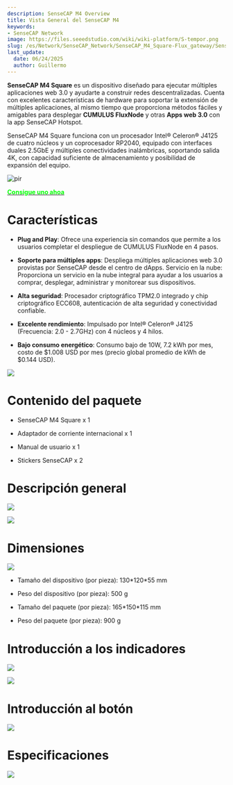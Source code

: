 ```yaml
---
description: SenseCAP M4 Overview
title: Vista General del SenseCAP M4
keywords:
- SenseCAP Network
image: https://files.seeedstudio.com/wiki/wiki-platform/S-tempor.png
slug: /es/Network/SenseCAP_Network/SenseCAP_M4_Square-Flux_gateway/SenseCAP_M4_Overview
last_update:
  date: 06/24/2025
  author: Guillermo
---
```


**SenseCAP M4 Square** es un dispositivo diseñado para ejecutar múltiples aplicaciones web 3.0 y ayudarte a construir redes descentralizadas. Cuenta con excelentes características de hardware para soportar la extensión de múltiples aplicaciones, al mismo tiempo que proporciona métodos fáciles y amigables para desplegar **CUMULUS FluxNode** y otras **Apps web 3.0** con la app SenseCAP Hotspot.

SenseCAP M4 Square funciona con un procesador Intel® Celeron® J4125 de cuatro núcleos y un coprocesador RP2040, equipado con interfaces duales 2.5GbE y múltiples conectividades inalámbricas, soportando salida 4K, con capacidad suficiente de almacenamiento y posibilidad de expansión del equipo.

<p style={{textAlign: 'center'}}><img src="https://www.sensecapmx.com/wp-content/uploads/2022/12/Pasted-into-Overview.png" alt="pir" width={600} height="auto" /></p>


<div class="get_one_now_container" style={{textAlign: 'center'}}>
    <a class="get_one_now_item" href="https://www.seeedstudio.com/SenseCAP-M4-Sqaure-Bundle.html" target="_blank" rel="noopener noreferrer">
            <strong><span><font color={'FFFFFF'} size={"4"}> Consigue uno ahoa </font></span></strong>
    </a>
</div>

**Características**
===================

*   **Plug and Play**: Ofrece una experiencia sin comandos que permite a los usuarios completar el despliegue de CUMULUS FluxNode en 4 pasos.

*   **Soporte para múltiples apps**: Despliega múltiples aplicaciones web 3.0 provistas por SenseCAP desde el centro de dApps. Servicio en la nube: Proporciona un servicio en la nube integral para ayudar a los usuarios a comprar, desplegar, administrar y monitorear sus dispositivos.

*   **Alta seguridad**: Procesador criptográfico TPM2.0 integrado y chip criptográfico ECC608, autenticación de alta seguridad y conectividad confiable.

*   **Excelente rendimiento**: Impulsado por Intel® Celeron® J4125 (Frecuencia: 2.0 - 2.7GHz) con 4 núcleos y 4 hilos.

*   **Bajo consumo energético**: Consumo bajo de 10W, 7.2 kWh por mes, costo de \$1.008 USD por mes (precio global promedio de kWh de \$0.144 USD).

![](https://www.sensecapmx.com/wp-content/uploads/2022/12/Pasted-into-Overview-1.png)

**Contenido del paquete**
========================

*   SenseCAP M4 Square x 1

*   Adaptador de corriente internacional x 1

*   Manual de usuario x 1

*   Stickers SenseCAP x 2

**Descripción general**
======================

![](https://www.sensecapmx.com/wp-content/uploads/2022/12/Pasted-into-Overview-2.png)

![](https://www.sensecapmx.com/wp-content/uploads/2022/12/Pasted-into-Overview-5.png)

**Dimensiones**
===============

![](https://www.sensecapmx.com/wp-content/uploads/2022/12/Pasted-into-Overview-6.png)

*   Tamaño del dispositivo (por pieza): 130\*120\*55 mm

*   Peso del dispositivo (por pieza): 500 g

*   Tamaño del paquete (por pieza): 165\*150\*115 mm

*   Peso del paquete (por pieza): 900 g
    
**Introducción a los indicadores**
=================================

![](https://www.sensecapmx.com/wp-content/uploads/2022/12/Pasted-into-Overview-7.png)

![](https://www.sensecapmx.com/wp-content/uploads/2022/12/Pasted-into-Overview-8.png)

**Introducción al botón**
=========================

![](https://www.sensecapmx.com/wp-content/uploads/2022/12/Pasted-into-Overview-9.png)

**Especificaciones**
====================

![](https://www.sensecapmx.com/wp-content/uploads/2022/12/Pasted-into-Overview-10.png)